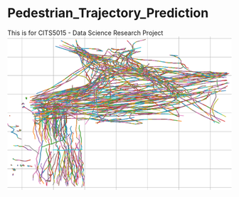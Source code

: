 # Pedestrian_Trajectory_Prediction
This is for CITS5015 - Data Science Research Project
![Pedestrian Trajectory](Images/pedestrians.png)
